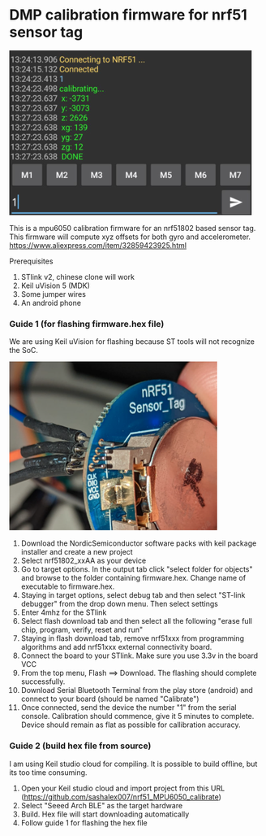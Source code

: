 # DMP calibration firmware for nrf51 sensor tag

![Screenshot](screenshot.png)

This is a mpu6050 calibration firmware for an nrf51802 based sensor tag. This firmware will compute xyz offsets for both gyro and accelerometer.
https://www.aliexpress.com/item/32859423925.html

Prerequisites 
1. STlink v2, chinese clone will work
2. Keil uVision 5 (MDK)
3. Some jumper wires
4. An android phone

### Guide 1 (for flashing firmware.hex file)

We are using Keil uVision for flashing because ST tools will not recognize the SoC.

![Screenshot](jumper.png)

1. Download the NordicSemiconductor software packs with keil package installer and create a new project
2. Select nrf51802_xxAA as your device
3. Go to target options. In the output tab click "select folder for objects" and browse to the folder containing firmware.hex. Change name of executable to firmware.hex.
4. Staying in target options, select debug tab and then select "ST-link debugger" from the drop down menu. Then select settings
5. Enter 4mhz for the STlink
6. Select flash download tab and then select all the following "erase full chip, program, verify, reset and run"
7. Staying in flash download tab, remove nrf51xxx from programming algorithms and add nrf51xxx external connectivity board.
8. Connect the board to your STlink. Make sure you use 3.3v in the board VCC
9. From the top menu, Flash ==> Download. The flashing should complete successfully.
10. Download Serial Bluetooth Terminal from the play store (android) and connect to your board (should be named "Calibrate")
11. Once connected, send the device the number "1" from the serial console. Calibration should commence, give it 5 minutes to complete. Device should remain as flat as possible for callibration accuracy.

### Guide 2 (build hex file from source)

I am using Keil studio cloud for compiling. It is possible to build offline, but its too time consuming. 

1. Open your Keil studio cloud and import project from this URL (https://github.com/sashalex007/nrf51_MPU6050_calibrate)
2. Select "Seeed Arch BLE" as the target hardware
3. Build. Hex file will start downloading automatically 
4. Follow guide 1 for flashing the hex file


